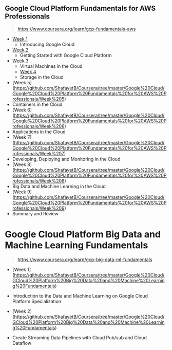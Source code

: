 ## Google Cloud Platform Fundamentals for AWS Professionals

> https://www.coursera.org/learn/gcp-fundamentals-aws

- [Week 1](https://github.com/ShafayetB/Coursera/tree/master/Google%20Cloud/Google%20Cloud%20Platform%20Fundamentals%20for%20AWS%20Professionals/Week%201)
  - Introducing Google Cloud
- [Week 2](https://github.com/ShafayetB/Coursera/tree/master/Google%20Cloud/Google%20Cloud%20Platform%20Fundamentals%20for%20AWS%20Professionals/Week%202)
  - Getting Started with Google Cloud Platform
- [Week 3](https://github.com/ShafayetB/Coursera/tree/master/Google%20Cloud/Google%20Cloud%20Platform%20Fundamentals%20for%20AWS%20Professionals/Week%203)
  - Virtual Machines in the Cloud
  - [Week 4](https://github.com/ShafayetB/Coursera/tree/master/Google%20Cloud/Google%20Cloud%20Platform%20Fundamentals%20for%20AWS%20Professionals/Week%204)
  - Storage in the Cloud  
 - [Week 5]
 (https://github.com/ShafayetB/Coursera/tree/master/Google%20Cloud/Google%20Cloud%20Platform%20Fundamentals%20for%20AWS%20Professionals/Week%205)
  - Containers in the Cloud
  - [Week 6]
 (https://github.com/ShafayetB/Coursera/tree/master/Google%20Cloud/Google%20Cloud%20Platform%20Fundamentals%20for%20AWS%20Professionals/Week%206)
  - Applications in the Cloud
  - [Week 7]
 (https://github.com/ShafayetB/Coursera/tree/master/Google%20Cloud/Google%20Cloud%20Platform%20Fundamentals%20for%20AWS%20Professionals/Week%207)
 - Developing, Deploying and Monitoring in the Cloud
 - [Week 8]
 (https://github.com/ShafayetB/Coursera/tree/master/Google%20Cloud/Google%20Cloud%20Platform%20Fundamentals%20for%20AWS%20Professionals/Week%208)
 - Big Data and Machine Learning in the Cloud
 - [Week 9]
 (https://github.com/ShafayetB/Coursera/tree/master/Google%20Cloud/Google%20Cloud%20Platform%20Fundamentals%20for%20AWS%20Professionals/Week%209)
 - Summary and Review 
 
  
  
  
  # Google Cloud Platform Big Data and Machine Learning Fundamentals

> https://www.coursera.org/learn/gcp-big-data-ml-fundamentals

 - [Week 1]
 (https://github.com/ShafayetB/Coursera/tree/master/Google%20Cloud/GCloud%20Platform%20Big%20Data%20and%20Machine%20Learning%20Fundamentals)
 - Introduction to the Data and Machine Learning on Google Cloud Platform Specialization
 
 - [Week 2]
 (https://github.com/ShafayetB/Coursera/tree/master/Google%20Cloud/GCloud%20Platform%20Big%20Data%20and%20Machine%20Learning%20Fundamentals)
 - Create Streaming Data Pipelines with Cloud Pub/sub and Cloud Dataflow




